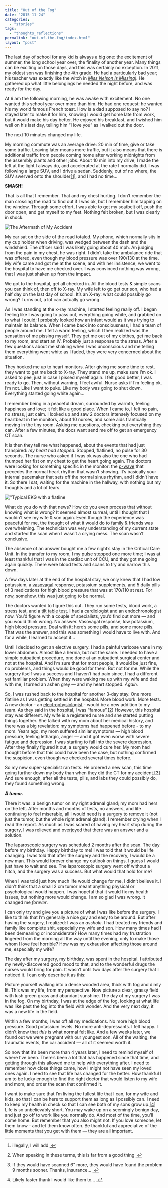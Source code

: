 ```yaml
---
title: "Out of the Fog"
date: "2015-11-24"
categories: 
  - "stories"
tags: 
  - "thoughts_reflections"
permalink: "out-of-the-fog/index.html"
layout: "post"
---
```


The last day of school for any kid is always a big one: the excitement of summer, the long school year over, the finality of another year. Many things can be exciting on those days, and this was certainly no exception. In 2011, my oldest son was finishing the 4th grade. He had a particularly bad year; his teacher was exactly like the witch in _[Miss Nelson is Missing!](https://www.amazon.com/dp/0395401461/ref=cm_sw_r_awd_PY3twb6CZ0WXK)_. He gathered up what little belongings he needed the night before, and was ready for the day.

At 6 am the following morning, he was awake with excitement. No one wanted this school year over more than him. He had one request: he wanted his my world famous French toast. How is a dad supposed to say no? I stayed later to make it for him, knowing I would get home late from work, but it would make his day better. He enjoyed his breakfast, and I wished him well on his last day, telling him “I love you” as I walked out the door.

The next 10 minutes changed my life.

My morning commute was an average drive: 20 min of time, give or take some traffic. Leaving later means more traffic, but it also means that there is additional traffic from people coming home after working midnights from the assembly plants and other jobs. About 10 min into my drive, I made the left at the light I always do, and accelerated at the rate I normally did. I was following a large SUV, and I drive a sedan. Suddenly, out of no where, the SUV swerved onto the shoulder[\[1\]](#fn-1 "see footnote"), and I had no time…

**SMASH!**

That is all that I remember. That and my chest hurting. I don’t remember the man crossing the road to find out if I was ok, but I remember him tapping on the window. Through some effort, I was able to get my seatbelt off, push the door open, and get myself to my feet. Nothing felt broken, but I was clearly in shock.

![The Aftermath of My Accident](/images/image-300x225.jpeg)

My car sat on the side of the road totaled. My phone, which normally sits in my cup holder when driving, was wedged between the dash and the windshield. The officer said I was likely going about 40 mph. An judging from the pain in my chest, he was right. I didn’t take the ambulance ride that was offered, even though my blood pressure was over 190/130 at the time. My wife came and got me at the scene, and with her insistence, we went to the hospital to have me checked over. I was convinced nothing was wrong, that I was just shaken up from the impact.

We got to the hospital, get all checked in. All the blood tests & simple scans you can think of, then off to X-ray. My wife left to go get our son, who had a half day on the last day of school. It’s an X-ray: what could possibly go wrong? Turns out, a lot can actually go wrong.

As I was standing at the x-ray machine, I started feeling really off. I began feeling like I was going to pass out, everything going white, and grabbed on to what I could; I probably looked how an infant would as it was trying to maintain its balance. When I came back into consciousness, I had a team of people around me. I felt a warm feeling, which I then realized was the sensation of me pissing myself. They get me out of my clothes, get me back to my room, and start an IV. Probably just a response to the stress. After a few questions about me shaking when I was unconscious and me telling them everything went white as I faded, they were very concerned about the situation.

They hooked me up to heart monitors. After giving me some time to rest, they want to get me back to X-ray. They stand me up, make sure I’m ok. I asked to pee, just in case I pissed myself again. I felt good better, I was ready to go. Then, without warning, I feel awful. Nurse asks if I’m feeling ok. I’m not. Like I want to puke. Like my body was going to shut down. Everything started going white again…

I remember being in a peaceful dream, surrounded by warmth, feeling happiness and love; it felt like a good place. When I came to, I felt no pain, no stress, just calm. I looked up and saw 2 doctors intensely focused on my heartbeat in the monitors, about 10 nurses, and some aids frantically moving in the tiny room. Asking me questions, checking out everything they can. After a few minutes, the docs want send me off to get an emergency CT scan.

It is then they tell me what happened, about the events that had just transpired: _my heart had stopped._ Stopped, flatlined, no pulse for 30 seconds. The nurse who asked if I was ok was also the one who had thumped her fist on my chest to get the heart going again. The doctors were looking for something specific in the monitor: the [p-wave](https://en.wikipedia.org/wiki/Electrocardiography) that precedes the normal heart rhythm that wasn’t showing. It’s basically your internal pacemaker that sets off the normal sinus rhythm, and I didn’t have it. So there I sat, waiting for the machine in the hallway, with nothing but my thoughts and a lot of tears.

!["Typical EKG with a flatline](/images/EKG-Flatline.jpg)

What do you do with that news? How do you even process that without knowing what is wrong? It seemed almost surreal, until I thought that I wouldn’t see my wife & son again. Even though the experience was peaceful for me, the thought of what it would do to family & friends was overwhelming. The technician was very understanding of my current state and started the scan when I wasn’t a crying mess. The scan wasn’t conclusive.

The absence of an answer bought me a few night’s stay in the Critical Care Unit. In the transfer to my room, I my pulse stopped one more time; I was at least thankful that I was in the cardiac unit of CCU, and they got me going again quickly. There were blood tests and scans to try and narrow this down.

A few days later at the end of the hospital stay, we only knew that I had low potassium, a [vasovagal](http://www.mayoclinic.org/diseases-conditions/vasovagal-syncope/basics/definition/con-20026900) response, potassium supplements, and 5 daily pills of 3 medications for high blood pressure that was at 170/110 at rest. For now, somehow, this was just going to be normal.

The doctors wanted to figure this out. They run some tests, blood work, a stress test, and a [tilt table test](http://www.mayoclinic.org/tests-procedures/tilt-table-test/basics/definition/prc-20019879). I had a cardiologist and an endochronologist now. You’d figure with a couple of specialists, you’d find out more — and you would think wrong. No answer. Vasovagal response, low potassium, high blood pressure. Deal with it; here’s some pills, and some more pills. That was the answer, and this was something I would have to live with. And for a while, I learned to accept it…

Until I decided to get an elective surgery. I had a painful varicose vane in my lower abdomen. Almost like a hernia, but not the same. I needed to have a simple outpatient procedure, one done at an outpatient surgical center and not at the hospital. And I’m sure that for most people, it would be just fine, no problems, and things would be good for them. But not for me. While the surgery itself was a success and I haven’t had pain since, I had a different yet familiar problem. When they were waking me up with my wife and dad with me, I turned an ashen grey — and my heart stopped. _Again._

So, I was rushed back to the hospital for another 3-day stay. One more flatline as I was getting settled in the hospital. More blood work. More tests. A new doctor - an [electrophysiologist](https://en.wikipedia.org/wiki/Cardiac_electrophysiology) - would be a new addition to my team. As they said in the hospital, I was “famous”.[\[2\]](#fn-2 "see footnote") However, this hospital stay was different. My wife is a registered nurse and she started putting things together. She talked with my mom about her medical history, and there was a big revelation: my symptoms had happened before - to my mom. Years ago, my mom suffered similar symptoms — high blood pressure, feeling lethargic, anger — and it got even worse with severe fatigue and depression. I was starting to fall into the severe depression. After they finally figured it out, a surgery would cure her. My mom had thought before that this could have been the case, but nothing confirmed the suspicion, even though we checked several times before.

So my new super-specialist ran tests. He ordered a new scan, this time going further down my body than when they did the CT for my accident.[\[3\]](#fn-3 "see footnote") And sure enough, after all the tests, pills, and labs they could possibly do, they found something wrong:

**_A tumor._**

There it was: a benign tumor on my right adrenal gland; my mom had hers on the left. After months and months of tests, no answers, and life continuing to feel miserable, all I would need is a surgery to remove it (not just the tumor, but the whole right adrenal gland). I remember crying when I read the report. As much as I was scared of having my heart stop during the surgery, I was relieved and overjoyed that there was an answer and a solution.

The laparoscopic surgery was scheduled 2 months after the scan. The day before my birthday. Happy birthday to me! I was told that it would be life changing. I was told that after the surgery and the recovery, I would be a new man. This would forever change my outlook on things. I guess I would just have to wait and see. The laparoscopic surgery went off without a hitch, and the surgery was a success. But what would that hold for me?

When I was told just how much life would change for me, I didn’t believe it. I didn’t think that a small 2 cm tumor meant anything physical or psychological would happen. I was hopeful that it would fix my health issues, but nothing more would change. I am so glad I was wrong. It changed me _forever_.

I can only try and give you a picture of what I was like before the surgery. I like to think that I’m generally a nice guy and easy to be around. But after having the surgery, I realized: I was an _asshole_. I had treated my friends and family like complete shit, especially my wife and son. How many times had I been demeaning or inconsiderate? How many times had my frustration lingered from the morning all the way until the evening, only to make those whom I love feel horrible? How was my exhaustion affecting those around me, especially my wife?

The day after my surgery, my birthday, was spent in the hospital. I attributed my newly-discovered good mood to that, and to the wonderful drugs the nurses would bring for pain. It wasn’t until two days after the surgery that I noticed it. I can only describe it as this:

Picture yourself walking into a dense wooded area, thick with fog and dimly lit. This was my life, from my perspective. Now picture a clear, grassy field with lush green grass and abundant sunshine. The day of my surgery I was in the fog. On my birthday, I was at the edge of the fog, looking at what life was like past the fog into the field with wonder. And the very next day, it was a new life in the field.

Within a few months, I was off all my medications. No more high blood pressure. Good potassium levels. No more anti-depressants. I felt happy. I didn’t know that _this_ is what normal felt like. And a few weeks later, we found out we were pregnant with our youngest son. All of the waiting, the traumatic events, the car accident — all of it seemed worth it.

So now that it’s been more than 4 years later, I need to remind myself of where I’ve been. There’s been a lot that has happened since that time, and getting through this allowed me to help with everything after. I need to remember how close things came, how I might not have seen my loved ones again. I need to see that life has changed for the better. How thankful I am to be lucky enough to find the right doctor that would listen to my wife and mom, and order the scan that confirmed it.

I want to make sure that I’m living the fullest life that I can, for my wife and kids, so that I can be here to support them as long as I possibly can. I need to keep my health in check so that I can see both of my sons grow up.[\[4\]](#fn-4 "see footnote") Life is so unbelievably short. You may wake up on a seemingly benign day, and just go off to work like you normally do. And most of the time, you’ll come home. But remember that you also might not. If you love someone, let them know - and let them know often. Be thankful and appreciative of the little moments that you get with them — they are all important.

* * *

1. illegally, I will add [ ↩](#fnref-1 "return to article")

2. When speaking in these terms, this is far from a good thing [ ↩](#fnref-2 "return to article")

3. If they would have scanned 6" more, they would have found the problem 9 months sooner. Thanks, insurance… [ ↩](#fnref-3 "return to article")

4. Likely faster thank I would like them to… [ ↩](#fnref-4 "return to article")
